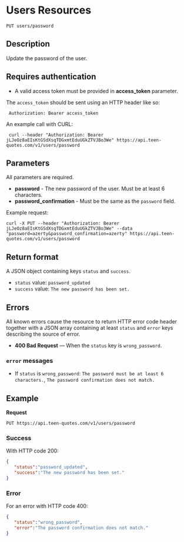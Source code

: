# Users Resources

    PUT users/password

## Description
Update the password of the user.

## Requires authentication
* A valid access token must be provided in **access_token** parameter.

The `access_token` should be sent using an HTTP header like so:

     Authorization: Bearer access_token

An example call with CURL:

     curl --header "Authorization: Bearer jLJeOz8aEIsKtGSdXsqTDGxmtEduUGkZTVJBo3We" https://api.teen-quotes.com/v1/users/password

## Parameters
All parameters are required.

- **password** - The new password of the user. Must be at least 6 characters.
- **password_confirmation** - Must be the same as the `password` field.

Example request:

    curl -X PUT --header "Authorization: Bearer jLJeOz8aEIsKtGSdXsqTDGxmtEduUGkZTVJBo3We" --data "password=azerty&password_confirmation=azerty" https://api.teen-quotes.com/v1/users/password

## Return format
A JSON object containing keys `status` and `success`.

- `status` value: `password_updated`
- `success` value: `The new password has been set.`

## Errors
All known errors cause the resource to return HTTP error code header together with a JSON array containing at least `status` and `error` keys describing the source of error.

- **400 Bad Request** — When the `status` key is `wrong_password`.

### `error` messages
- If `status` is `wrong_password`: `The password must be at least 6 characters.`, `The password confirmation does not match.`

## Example
**Request**

    PUT https://api.teen-quotes.com/v1/users/password

### Success
With HTTP code 200:
``` json
{
   "status":"password_updated",
   "success":"The new password has been set."
}
```

### Error
For an error with HTTP code 400:
``` json
{
   "status":"wrong_password",
   "error":"The password confirmation does not match."
}
```